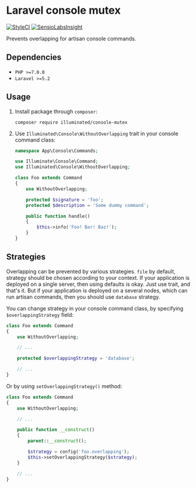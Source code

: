 # Laravel console mutex

[![StyleCI](https://styleci.io/repos/59570052/shield)](https://styleci.io/repos/59570052)
[![SensioLabsInsight](https://insight.sensiolabs.com/projects/e4083afa-8ca9-4ac0-8be8-9bfadcb05fa7/mini.png)](https://insight.sensiolabs.com/projects/e4083afa-8ca9-4ac0-8be8-9bfadcb05fa7)

Prevents overlapping for artisan console commands.

## Dependencies
- `PHP >=7.0.0`
- `Laravel >=5.2`

## Usage

1. Install package through `composer`:
    ```shell
    composer require illuminated/console-mutex
    ```

2. Use `Illuminated\Console\WithoutOverlapping` trait in your console command class:
    ```php
    namespace App\Console\Commands;
    
    use Illuminate\Console\Command;
    use Illuminated\Console\WithoutOverlapping;
    
    class Foo extends Command
    {
        use WithoutOverlapping;
    
        protected $signature = 'foo';
        protected $description = 'Some dummy command';
    
        public function handle()
        {
            $this->info('Foo! Bar! Baz!');
        }
    }
    ```

## Strategies

Overlapping can be prevented by various strategies. `file` by default, strategy should be chosen according to your context.
If your application is deployed on a single server, then using defaults is okay. Just use trait, and that's it.
But if your application is deployed on a several nodes, which can run artisan commands, then you should use `database` strategy.

You can change strategy in your console command class, by specifying `$overlappingStrategy` field:

```php
class Foo extends Command
{
    use WithoutOverlapping;

    // ...

    protected $overlappingStrategy = 'database';

    // ...
}

```

Or by using `setOverlappingStrategy()` method:

```php
class Foo extends Command
{
    use WithoutOverlapping;

    // ...

    public function __construct()
    {
        parent::__construct();

        $strategy = config('foo.overlapping');
        $this->setOverlappingStrategy($strategy);
    }

    // ...
}
```
